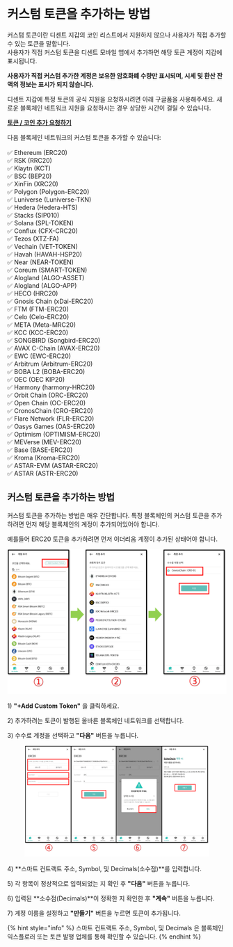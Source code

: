 # 커스텀 토큰을 추가하는 방법

커스텀 토큰이란 디센트 지갑의 코인 리스트에서 지원하지 않으나 사용자가 직접 추가할 수 있는 토큰을 말합니다.\
사용자가 직접 커스텀 토큰을 디센트 모바일 앱에서 추가하면 해당 토큰 계정이 지갑에 표시됩니다.

**사용자가 직접 커스텀 추가한 계정은 보유한 암호화폐 수량만 표시되며, 시세 및 환산 잔액의 정보는 표시가 되지 않습니다.**&#x20;

디센트 지갑에 특정 토큰의 공식 지원을 요청하시려면 아래 구글폼을 사용해주세요. 새로운 블록체인 네트워크 지원을 요청하시는 경우 상당한 시간이 걸릴 수 있습니다.

[**토큰 / 코인 추가 요청하기**](https://docs.google.com/forms/d/e/1FAIpQLSddydt7fv7D0ATnw49tCsBsex9DpHinAr0sebGb\_eQb0ne37g/viewform)



다음 블록체인 네트워크의 커스텀 토큰을 추가할 수 있습니다:\
\
✅ Ethereum (ERC20) \
✅ RSK (RRC20) \
✅ Klaytn (KCT) \
✅ BSC (BEP20) \
✅ XinFin (XRC20)  \
✅ Polygon (Polygon-ERC20) \
✅ Luniverse (Luniverse-TKN) \
✅ Hedera (Hedera-HTS)  \
✅ Stacks (SIP010)\
✅ Solana (SPL-TOKEN)\
✅ Conflux (CFX-CRC20)\
✅ Tezos (XTZ-FA)\
✅ Vechain (VET-TOKEN)\
✅ Havah (HAVAH-HSP20)\
✅ Near (NEAR-TOKEN)\
✅ Coreum (SMART-TOKEN)\
✅ Alogland (ALGO-ASSET)\
✅ Alogland (ALGO-APP)\
✅ HECO (HRC20)\
✅ Gnosis Chain (xDai-ERC20)\
✅ FTM (FTM-ERC20)  \
✅ Celo (Celo-ERC20) \
✅ META (Meta-MRC20) \
✅ KCC (KCC-ERC20) \
✅ SONGBIRD (Songbird-ERC20) \
✅ AVAX C-Chain (AVAX-ERC20)\
✅ EWC (EWC-ERC20) \
✅ Arbitrum (Arbitrum-ERC20)\
✅ BOBA L2 (BOBA-ERC20)\
✅ OEC (OEC KIP20)\
✅ Harmony (harmony-HRC20)\
✅ Orbit Chain (ORC-ERC20)\
✅ Open Chain (OC-ERC20)\
✅ CronosChain (CRO-ERC20)\
✅ Flare Network (FLR-ERC20)\
✅ Oasys Games (OAS-ERC20)\
✅ Optimism (OPTIMISM-ERC20)\
✅ MEVerse (MEV-ERC20)\
✅ Base (BASE-ERC20)\
✅ Kroma (Kroma-ERC20)\
✅ ASTAR-EVM (ASTAR-ERC20)\
✅ ASTAR (ASTR-ERC20)

## 커스텀 토큰을 추가하는 방법

커스텀 토큰을 추가하는 방법은 매우 간단합니다. 특정 블록체인의 커스텀 토큰을 추가하려면 먼저 해당 블록체인의 계정이 추가되어있어야 합니다.

예를들어 ERC20 토큰을 추가하려면 먼저 이더리움 계정이 추가된 상태어야 합니다.

<div align="left">

<img src="../../.gitbook/assets/계정추가eng-07 (2).png" alt="">

</div>

1\) **"+Add Custom Token"** 을 클릭하세요.

2\) 추가하려는 토큰이 발행된 올바른 블록체인 네트워크를 선택합니다.

3\) 수수료 계정을 선택하고 **"다음"** 버튼을 누릅니다.

<figure><img src="../../.gitbook/assets/계정추가-08.png" alt=""><figcaption></figcaption></figure>

4\) **스마트 컨트랙트 주소, Symbol, 및 Decimals(소수점)**를 입력합니다.

5\) 각 항목이 정상적으로 입력되었는 지 확인 후 **"다음"** 버튼을 누릅니다.

6\) 입력된 **소수점(Decimals)**이 정확한 지 확인한 후 **"계속"** 버튼을 누릅니다.

7\) 계정 이름을 설정하고 **"만들기"** 버튼을 누르면 토큰이 추가됩니다.

{% hint style="info" %}
스마트 컨트랙트 주소, Symbol, 및 Decimals 은 블록체인 익스플로러 또는 토큰 발행 업체를 통해 확인할 수 있습니다.
{% endhint %}

